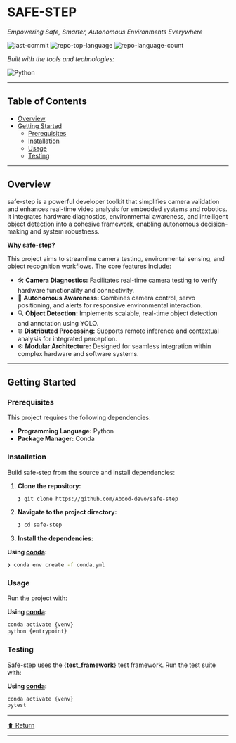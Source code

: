 # SAFE-STEP

_Empowering Safe, Smarter, Autonomous Environments Everywhere_

![last-commit](https://img.shields.io/github/last-commit/Abood-devo/safe-step?style=flat&logo=git&logoColor=white&color=0080ff) ![repo-top-language](https://img.shields.io/github/languages/top/Abood-devo/safe-step?style=flat&color=0080ff) ![repo-language-count](https://img.shields.io/github/languages/count/Abood-devo/safe-step?style=flat&color=0080ff)

_Built with the tools and technologies:_

![Python](https://img.shields.io/badge/Python-3776AB.svg?style=flat&logo=Python&logoColor=white)

  

- - -

## Table of Contents

*   [Overview](#overview)
*   [Getting Started](#getting-started)
    *   [Prerequisites](#prerequisites)
    *   [Installation](#installation)
    *   [Usage](#usage)
    *   [Testing](#testing)

- - -

## Overview

safe-step is a powerful developer toolkit that simplifies camera validation and enhances real-time video analysis for embedded systems and robotics. It integrates hardware diagnostics, environmental awareness, and intelligent object detection into a cohesive framework, enabling autonomous decision-making and system robustness.

**Why safe-step?**

This project aims to streamline camera testing, environmental sensing, and object recognition workflows. The core features include:

*   🛠️ **Camera Diagnostics:** Facilitates real-time camera testing to verify hardware functionality and connectivity.
*   🚀 **Autonomous Awareness:** Combines camera control, servo positioning, and alerts for responsive environmental interaction.
*   🔍 **Object Detection:** Implements scalable, real-time object detection and annotation using YOLO.
*   🌐 **Distributed Processing:** Supports remote inference and contextual analysis for integrated perception.
*   ⚙️ **Modular Architecture:** Designed for seamless integration within complex hardware and software systems.

- - -

## Getting Started

### Prerequisites

This project requires the following dependencies:

*   **Programming Language:** Python
*   **Package Manager:** Conda

### Installation

Build safe-step from the source and install dependencies:

1.  **Clone the repository:**
    
    ```sh
    ❯ git clone https://github.com/Abood-devo/safe-step
    ```
    
2.  **Navigate to the project directory:**
    
    ```sh
    ❯ cd safe-step
    ```
    
3.  **Install the dependencies:**
    

**Using [conda](https://docs.conda.io/):**

```sh
❯ conda env create -f conda.yml
```

### Usage

Run the project with:

**Using [conda](https://docs.conda.io/):**

```sh
conda activate {venv}
python {entrypoint}
```

### Testing

Safe-step uses the {**test\_framework**} test framework. Run the test suite with:

**Using [conda](https://docs.conda.io/):**

```sh
conda activate {venv}
pytest
```

- - -

[⬆ Return](#top)

- - -
